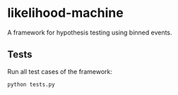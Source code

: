 likelihood-machine
==================

A framework for hypothesis testing using binned events.

Tests
-----

Run all test cases of the framework:

    python tests.py
